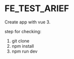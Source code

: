 # FE_TEST_ARIEF

Create app with vue 3.

step for checking:
1. git clone
2. npm install
3. npm run dev
